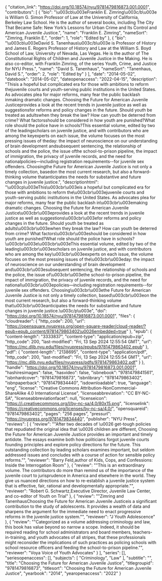 {
   "citation_link": "https://doi.org/10.18574/nyu/9781479816873.001.0001",
   "contributors": [
     {
       "bio": "\u003cb\u003eFranklin E. Zimring\u003c/b\u003e is William G. Simon Professor of Law at the University of California, Berkeley Law School. He is the author of several books, including The City That Became Safe: New York’s Lessons for Urban Crime and Its Control and American Juvenile Justice.",
       "name": "Franklin E. Zimring",
       "nameSort": "Zimring, Franklin E.",
       "order": 1,
       "role": "Edited by"
     },
     {
       "bio": "\u003cb\u003eDavid S. Tanenhaus\u003c/b\u003e is Professor of History and James E. Rogers Professor of History and Law at the William S. Boyd School of Law, University of Nevada, Las Vegas. He is the author of The Constitutional Rights of Children and Juvenile Justice in the Making. He is also co-editor, with Franklin Zimring, of the series Youth, Crime, and Justice for NYU Press.",
       "name": "David S. Tanenhaus",
       "nameSort": "Tanenhaus, David S.",
       "order": 2,
       "role": "Edited by"
     }
   ],
   "date": "2014-05-02",
   "datebook": "2014-05-02",
   "dateopenaccess": "2022-04-15",
   "description": "Thisis a hopeful but complicated era for those with ambitions to reform thejuvenile courts and youth-serving public institutions in the United States. As advocates plea for major reforms, many fear the public backlash inmaking dramatic changes. Choosing the Future for American Juvenile Justiceprovides a look at the recent trends in juvenile justice as well as suggestionsfor reforms and policy changes in the future. Should youth be treated as adultswhen they break the law? How can youth be deterred from crime? What factorsshould be considered in how youth are punished?What role should the police have in schools?This essential volume, edited by two of the leadingscholars on juvenile justice, and with contributors who are among the keyexperts on each issue, the volume focuses on the most pressing issues of theday: the impact of neuroscience on our understanding of brain development andsubsequent sentencing, the relationship of schools and the police, the issue ofthe school-to-prison pipeline, the impact of immigration, the privacy of juvenile records, and the need for nationalpolicies—including registration requirements--for juvenile sex offenders. Choosingthe Future for American Juvenile Justice is not only a timely collection, basedon the most current research, but also a forward-thinking volume thatanticipates the needs for substantive and future changes in juvenile justice.",
   "descriptionhtml": "\u003cp\u003eThis\u003cbr\u003eis a hopeful but complicated era for those with ambitions to reform the\u003cbr\u003ejuvenile courts and youth-serving public institutions in the United States. As advocates plea for major reforms, many fear the public backlash in\u003cbr\u003emaking dramatic changes. Choosing the Future for American Juvenile Justice\u003cbr\u003eprovides a look at the recent trends in juvenile justice as well as suggestions\u003cbr\u003efor reforms and policy changes in the future. Should youth be treated as adults\u003cbr\u003ewhen they break the law? How can youth be deterred from crime? What factors\u003cbr\u003eshould be considered in how youth are punished?What role should the police have in schools?\u003cbr\u003e\u003cbr\u003eThis essential volume, edited by two of the leading\u003cbr\u003escholars on juvenile justice, and with contributors who are among the key\u003cbr\u003eexperts on each issue, the volume focuses on the most pressing issues of the\u003cbr\u003eday: the impact of neuroscience on our understanding of brain development and\u003cbr\u003esubsequent sentencing, the relationship of schools and the police, the issue of\u003cbr\u003ethe school-to-prison pipeline, the impact of immigration, the privacy of juvenile records, and the need for national\u003cbr\u003epolicies—including registration requirements--for juvenile sex offenders. Choosing\u003cbr\u003ethe Future for American Juvenile Justice is not only a timely collection, based\u003cbr\u003eon the most current research, but also a forward-thinking volume that\u003cbr\u003eanticipates the needs for substantive and future changes in juvenile justice.\u003c/p\u003e",
   "doi": "https://doi.org/10.18574/nyu/9781479816873.001.0001",
   "files": {
     "cloudreader": {
       "http_code": 200,
       "url": "https://opensquare.nyupress.org/open-square-reader/cloud-reader/?epub=epub_content/9781479863402\u0026embedded=true"
     },
     "epub": {
       "content-length": "3333837",
       "content-type": "application/epub+zip",
       "http_code": 200,
       "last-modified": "Fri, 13 Sep 2024 12:55:54 GMT",
       "url": "https://mc.dlib.nyu.edu/files/nyupress/epubs/9781479863402.epub"
     },
     "pdf": {
       "content-length": "2138695",
       "content-type": "application/pdf",
       "http_code": 200,
       "last-modified": "Fri, 13 Sep 2024 12:55:54 GMT",
       "url": "https://mc.dlib.nyu.edu/files/nyupress/pdfs/9781479863402.pdf"
     }
   },
   "handle": "https://doi.org/10.18574/nyu/9781479816873.001.0001",
   "hashiresimages": false,
   "hasvideo": false,
   "isbnebook": "9781479841561",
   "isbnhardcover": "9781479816873",
   "isbnlibrary": "9781479863402",
   "isbnpaperback": "9781479834440",
   "isdownloadable": true,
   "language": "eng",
   "license": "Creative Commons Attribution-NonCommercial-ShareAlike 4.0 International License",
   "licenseabbreviation": "CC BY-NC-SA",
   "licenseabbreviationfacet": null,
   "licenseicon": "https://i.creativecommons.org/l/by-nc-sa/4.0/80x15.png",
   "licenselink": "https://creativecommons.org/licenses/by-nc-sa/4.0/",
   "opensquareid": "9781479863402",
   "pages": "256 pages",
   "pressurl": "https://nyupress.org/9781479834440",
   "publisher": "NYU Press",
   "reviews": [
     {
       "review": "\"After two decades of \u0026 get-tough policies that repudiated the original idea that \u0026 children are different, Choosing the Future for American Juvenile Justice provides an important and timely antidote. The essays examine both how politicians forgot juvenile courts founding principles and explore policy directions for the future. This outstanding collection by leading scholars examines important, but seldom addressed issues and concludes with a course of action for sensible policy reforms.\"",
       "reviewer": "Barry Feld,author of Kids, Cops, and Confessions: Inside the Interrogation Room"
     },
     {
       "review": "\"This is an extraordinary volume.  The contributors do more than remind us of the importance of the juvenile court to jurisprudence in America and elsewhere in the world.  They give us nuanced directions on how to re-establish a juvenile justice system that is effective, fair, rational and developmentally appropriate.\"",
       "reviewer": "Robert G. Schwartz,Executive Director, Juvenile Law Center, and co-editor of Youth on Trial"
     },
     {
       "review": "\"Zimring and TanenhausChoosing the Future for American Juvenile Justiceis a significant contribution to the study of adolescents. It provides a wealth of data and sharpens the argument for the immediate need to enact progressive reforms in the juvenile justice system.\"",
       "reviewer": "J Youth Adolescence"
     },
     {
       "review": "\"Categorized as a volume addressing criminology and law, this book has value beyond so narrow a scope. Indeed, it should be required reading for school administrators and board members, teachers-in-training, and youth advocates of all stripes, that these professionals might reconsider the implications of such practices as policing schools with school resource officers and feeding the school-to-prison pipeline.\"",
       "reviewer": "Voya Voice of Youth Advocates"
     }
   ],
   "series": [],
   "seriesopenaccess": [],
   "subjects": [
     "Criminology",
     "Law"
   ],
   "subtitle": "",
   "title": "Choosing the Future for American Juvenile Justice",
   "titlegroupid": "9781479816873",
   "titlesort": "Choosing the Future for American Juvenile Justice",
   "yearbook": "2014",
   "yearopenaccess": "2022"
 }
